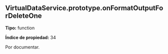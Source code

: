 ## VirtualDataService.prototype.onFormatOutputForDeleteOne

**Tipo:** function

**Índice de propiedad:** 34

Por documentar.



